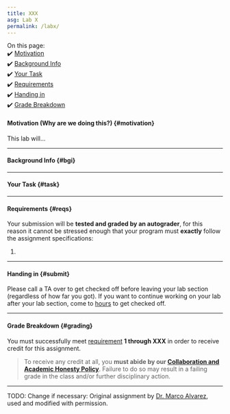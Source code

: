 ```yaml
---
title: XXX
asg: Lab X
permalink: /labx/
---
```


On this page:  
✔️ [Motivation](#motivation)  
✔️ [Background Info](#bgi)  
✔️ [Your Task](#task)  
✔️ [Requirements](#reqs)  
✔️ [Handing in](#submit)  
✔️ [Grade Breakdown](#grading)

#### Motivation (Why are we doing this?) {#motivation}
This lab will...

---

#### Background Info {#bgi}

---

#### Your Task {#task}


---

#### Requirements {#reqs}
Your submission will be **tested and graded by an autograder**, for this reason it cannot be stressed enough that your program must **exactly** follow the assignment specifications:  

1. 
---

#### Handing in {#submit}
Please call a TA over to get checked off before leaving your lab section (regardless of how far you got). If you want to continue working on your lab after your lab section, come to [hours](/sm21/staff#sched) to get checked off.

---

#### Grade Breakdown {#grading}
You must successfully meet [requirement](#reqs) **1 through XXX** in order to receive credit for this assignment.

> To receive any credit at all, you **must abide by our [Collaboration and Academic Honesty Policy](/sm21/policies/#integrity)**. Failure to do so may result in a failing grade in the class and/or further disciplinary action.

---

TODO: Change if necessary:
Original assignment by [Dr. Marco Alvarez](https://homepage.cs.uri.edu/~malvarez/), used and modified with permission.
